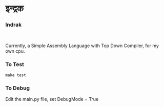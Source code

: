 # इन्द्रक
### Indrak
<br>
<p>Currently, a Simple Assembly Language with Top Down Compiler, for my own cpu.</p>

### To Test
```make test```

### To Debug
<p>Edit the main.py file, set DebugMode = True</p>
